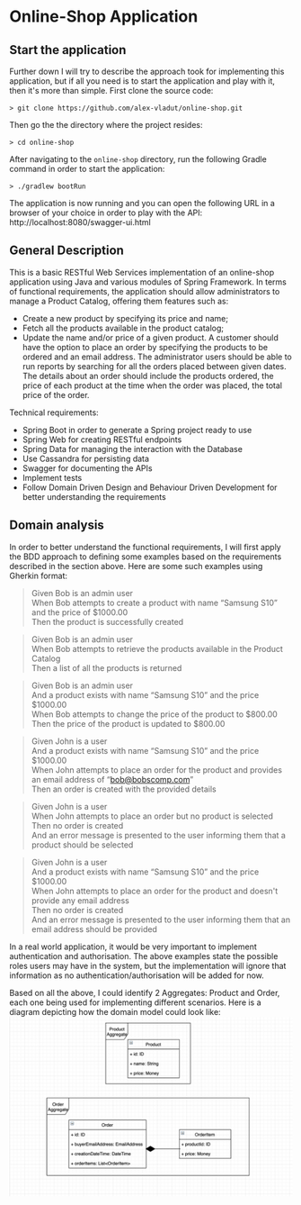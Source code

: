 # Online-Shop Application

## Start the application

Further down I will try to describe the approach took for implementing this application, but if all you need is to start the application and play with it, then it's more than simple. First clone the source code:
```
> git clone https://github.com/alex-vladut/online-shop.git
```
Then go the the directory where the project resides:
```
> cd online-shop
```
After navigating to the `online-shop` directory, run the following Gradle command in order to start the application:
```
> ./gradlew bootRun
```
The application is now running and you can open the following URL in a browser of your choice in order to play with the API: http://localhost:8080/swagger-ui.html

## General Description

This is a basic RESTful Web Services implementation of an online-shop application using Java and various modules of Spring Framework. In terms of functional requirements, the application should allow administrators to manage a Product Catalog, offering them features such as:
- Create a new product by specifying its price and name;
- Fetch all the products available in the product catalog;
- Update the name and/or price of a given product.
A customer should have the option to place an order by specifying the products to be ordered and an email address. The administrator users should be able to run reports by searching for all the orders placed between given dates. The details about an order should include the products ordered, the price of each product at the time when the order was placed, the total price of the order.

Technical requirements:
- Spring Boot in order to generate a Spring project ready to use
- Spring Web for creating RESTful endpoints
- Spring Data for managing the interaction with the Database
- Use Cassandra for persisting data
- Swagger for documenting the APIs
- Implement tests
- Follow Domain Driven Design and Behaviour Driven Development for better understanding the requirements

## Domain analysis

In order to better understand the functional requirements, I will first apply the BDD approach to defining some examples based on the requirements described in the section above. Here are some such examples using Gherkin format:

> Given Bob is an admin user <br />
> When Bob attempts to create a product with name “Samsung S10” and the price of $1000.00 <br />
> Then the product is successfully created

> Given Bob is an admin user <br />
> When Bob attempts to retrieve the products available in the Product Catalog <br />
> Then a list of all the products is returned

> Given Bob is an admin user <br />
> And a product exists with name “Samsung S10” and the price $1000.00 <br />
> When Bob attempts to change the price of the product to $800.00 <br />
> Then the price of the product is updated to $800.00

> Given John is a user <br />
> And a product exists with name “Samsung S10” and the price $1000.00 <br />
> When John attempts to place an order for the product and provides an email address of “bob@bobscomp.com” <br />
> Then an order is created with the provided details

> Given John is a user <br />
> When John attempts to place an order but no product is selected <br />
> Then no order is created <br />
> And an error message is presented to the user informing them that a product should be selected

> Given John is a user <br />
> And a product exists with name “Samsung S10” and the price $1000.00 <br />
> When John attempts to place an order for the product and doesn't provide any email address <br />
> Then no order is created <br />
> And an error message is presented to the user informing them that an email address should be provided

In a real world application, it would be very important to implement authentication and authorisation. The above examples state the possible roles users may have in the system, but the implementation will ignore that information as no authentication/authorisation will be added for now.

Based on all the above, I could identify 2 Aggregates: Product and Order, each one being used for implementing different scenarios. Here is a diagram depicting how the domain model could look like:
<img src="/static/images/Domain-Model.png" class="img-responsive" alt="Online-Shop Domain Model" />
